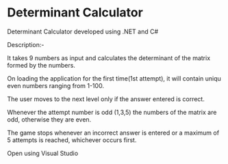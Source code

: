 # Determinant Calculator
Determinant Calculator developed using .NET and C#

Description:-

It takes 9 numbers as input and calculates the determinant of the matrix formed by the numbers.

On loading the application for the first time(1st attempt), it will contain uniqu even numbers ranging from 1-100.

The user moves to the next level only if the answer entered is correct.

Whenever the attempt number is odd (1,3,5) the numbers of the matrix are odd, otherwise they are even.

The game stops whenever an incorrect answer is entered or a maximum of 5 attempts is reached, whichever occurs first.



Open using Visual Studio
